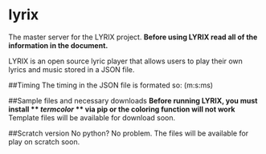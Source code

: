 # lyrix
The master server for the LYRIX project.
**Before using LYRIX read all of the information in the document.**

LYRIX is an open source lyric player that allows users to play their own lyrics and music stored in a JSON file.

##Timing
The timing in the JSON file is formated so: (m:s:ms)

##Sample files and necessary downloads
**Before running LYRIX, you must install ** *termcolor* ** via pip or the coloring function will not work**
Template files will be available for download soon. 

##Scratch version
No python? No problem. The files will be available for play on scratch soon.
